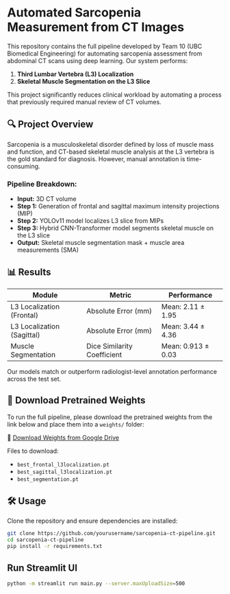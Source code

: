 # Automated Sarcopenia Measurement from CT Images

This repository contains the full pipeline developed by Team 10 (UBC Biomedical Engineering) for automating sarcopenia assessment from abdominal CT scans using deep learning. Our system performs:

1. **Third Lumbar Vertebra (L3) Localization**  
2. **Skeletal Muscle Segmentation on the L3 Slice**

This project significantly reduces clinical workload by automating a process that previously required manual review of CT volumes.

## 🔍 Project Overview

Sarcopenia is a musculoskeletal disorder defined by loss of muscle mass and function, and CT-based skeletal muscle analysis at the L3 vertebra is the gold standard for diagnosis. However, manual annotation is time-consuming.

### Pipeline Breakdown:

- **Input:** 3D CT volume
- **Step 1:** Generation of frontal and sagittal maximum intensity projections (MIP)
- **Step 2:** YOLOv11 model localizes L3 slice from MIPs
- **Step 3:** Hybrid CNN-Transformer model segments skeletal muscle on the L3 slice
- **Output:** Skeletal muscle segmentation mask + muscle area measurements (SMA)

## 📊 Results

| Module                     | Metric                        | Performance      |
|---------------------------|-------------------------------|------------------|
| L3 Localization (Frontal) | Absolute Error (mm)           | Mean: 2.11 ± 1.95 |
| L3 Localization (Sagittal)| Absolute Error (mm)           | Mean: 3.44 ± 4.36 |
| Muscle Segmentation       | Dice Similarity Coefficient   | Mean: 0.913 ± 0.03 |

Our models match or outperform radiologist-level annotation performance across the test set.

## 📁 Download Pretrained Weights

To run the full pipeline, please download the pretrained weights from the link below and place them into a `weights/` folder:

🔗 [Download Weights from Google Drive](https://drive.google.com/drive/folders/1GqGfKJEG5JqPYbE4j2RNQixb5FWINHJN?usp=drive_link)

Files to download:
- `best_frontal_l3localization.pt`
- `best_sagittal_l3localization.pt`
- `best_segmentation.pt`

## 🛠️ Usage

Clone the repository and ensure dependencies are installed:

```bash
git clone https://github.com/yourusername/sarcopenia-ct-pipeline.git
cd sarcopenia-ct-pipeline
pip install -r requirements.txt
```

## Run Streamlit UI
```bash
python -m streamlit run main.py --server.maxUploadSize=500
```


